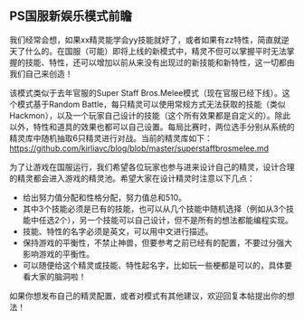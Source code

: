 ## PS国服新娱乐模式前瞻

我们经常会想，如果xx精灵能学会yy技能就好了，或者如果有zz特性，简直就逆天了什么的。在国服（可能）即将上线的新模式中，精灵不但可以掌握平时无法掌握的技能、特性，还可以增加以前从来没有出现过的新技能和新特性，这一切都由我们自己来创造！

该模式类似于去年官服的Super Staff Bros.Melee模式（现在官服已经下线）。这个模式基于Random Battle，每只精灵可以使用常规方式无法获取的技能（类似Hackmon），以及一个玩家自己设计的技能（这个所有效果都是自定义的）。除此以外，特性和道具的效果也都可以自己设置。每局比赛时，两位选手分别从系统的精灵库中随机抽取6只精灵进行对战。当前的精灵库如下：
https://github.com/kirliavc/blog/blob/master/superstaffbrosmelee.md

为了让游戏在国服运行，我们希望各位玩家也参与进来设计自己的精灵，设计合理的精灵都会进入游戏的精灵池。希望大家在设计精灵时注意以下几点：

- 给出努力值分配和性格分配，努力值总和510。
- 其中3个技能必须是已有的技能，也可以从几个技能中随机选择（例如从3个技能中任选2个），另一个技能可以自己设计，但不是所有的想法都能编程实现。
- 技能、特性的名字必须是英文，可以用中文进行描述。
- 保持游戏的平衡性，不禁止神兽，但要参考之前已经有的配置，不要过分强大影响游戏的平衡性。
- 可以随便给这个精灵或技能、特性起名字，比如玩一些梗都是可以的，具体要看大家的脑洞啦！

如果你想发布自己的精灵配置，或者对模式有其他建议，欢迎回复本帖提出你的想法！
